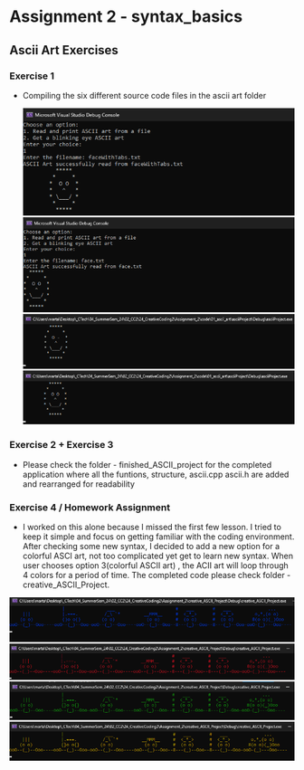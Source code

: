 # Assignment 2 - syntax_basics

## Ascii Art Exercises

### Exercise 1

- Compiling the six different source code files in the ascii art folder
  
   ![alt text](imgs/CC2_Assignment2_2.png)
   ![alt text](imgs/CC2_Assignment2_1.png)
   ![alt text](imgs/CC2_Assignment2_4.png) 
   ![alt text](imgs/CC2_Assignment2_3.png)

### Exercise 2 + Exercise 3

- Please check the folder - finished_ASCII_project for the completed application where all the funtions, structure, ascii.cpp ascii.h are added and rearranged for readability

### Exercise 4 / Homework Assignment

- I worked on this alone because I missed the first few lesson. I tried to keep it simple and focus on getting familiar with the coding environment. After checking some new syntax, I decided to add a new option for a colorful ASCI art, not too complicated yet get to learn new syntax. When user chooses option 3(colorful ASCII art) ,  the ACII art will loop through 4 colors for a period of time. The completed code please check folder - creative_ASCII_Project.

![alt text](imgs/CC2_Assignment2_5.png) 
![alt text](imgs/CC2_Assignment2_6.png) 
![alt text](imgs/CC2_Assignment2_7.png) 
![alt text](imgs/CC2_Assignment2_8.png)